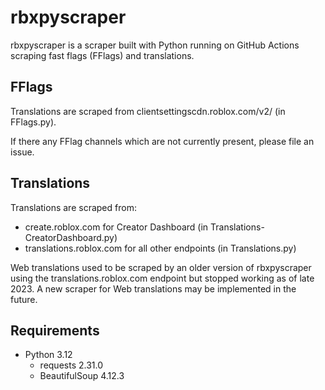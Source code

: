 # rbxpyscraper

rbxpyscraper is a scraper built with Python running on GitHub Actions scraping fast flags (FFlags) and translations.

## FFlags
Translations are scraped from clientsettingscdn.roblox.com/v2/ (in FFlags.py).

If there any FFlag channels which are not currently present, please file an issue.

## Translations
Translations are scraped from:
- create.roblox.com for Creator Dashboard (in Translations-CreatorDashboard.py)
- translations.roblox.com for all other endpoints (in Translations.py)

Web translations used to be scraped by an older version of rbxpyscraper using the translations.roblox.com endpoint but stopped working as of late 2023. A new scraper for Web translations may be implemented in the future.

## Requirements
- Python 3.12
    - requests 2.31.0
    - BeautifulSoup 4.12.3